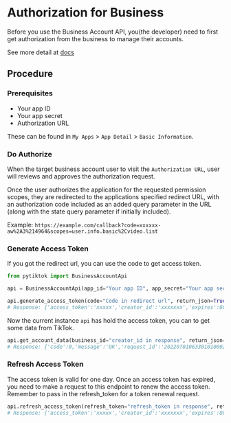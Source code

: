 # Authorization for Business

Before you use the Business Account API, you(the developer) need to first get authorization from the business to manage their accounts.

See more detail at [docs](https://ads.tiktok.com/marketing_api/docs?id=1733079856582657)


## Procedure

### Prerequisites

- Your app ID
- Your app secret
- Authorization URL

These can be found in `My Apps` > `App Detail` > `Basic Information`.

### Do Authorize

When the target business account user to visit the `Authorization URL`, user will reviews and approves the authorization request.

Once the user authorizes the application for the requested permission scopes, they are redirected to the applications specified redirect URL, with an authorization code included as an added query parameter in the URL (along with the state query parameter if initially included).

Example: `https://example.com/callback?code=xxxxxx-aw%2A3%214964&scopes=user.info.basic%2Cvideo.list`

### Generate Access Token

If you got the redirect url, you can use the code to get access token.

```python
from pytiktok import BusinessAccountApi

api = BusinessAccountApi(app_id="Your app ID", app_secret="Your app secret")

api.generate_access_token(code="Code in redirect url", return_json=True)
# Response: {'access_token':'xxxxx','creator_id':'xxxxxxx','expires':86400,'refresh_expires':31536000,'refresh_token':'xxxxx','scope':'user.info.basic,video.list,video.insights,comment.list,comment.list.manage,video.publish,user.insights','token_type':'bearer'}
```

Now the current instance `api` has hold the access token, you can to get some data from TikTok.

```python
api.get_account_data(business_id="creator_id in response", return_json=True)
# Response: {'code':0,'message':'OK','request_id':'20220701063301010002006005005006003019117A7E27','data':{'profile_image':'https://p16-sign-va.tiktokcdn.com/tos-maliva-avt-0068/accb4aeac4ec812e2bdc45ce1da1ed39~c5_168x168.jpeg?x-expires=1656828000&x-signature=MmXPWeImP%2BRGBwAOqN3wjPpDiZE%3D','display_name':'kiki'}}
```

### Refresh Access Token

The access token is valid for one day. Once an access token has expired, you need to make a request to this endpoint to renew the access token. Remember to pass in the refresh_token for a token renewal request.

```python
api.refresh_access_token(refresh_token="refresh_token in response", return_json=True)
# Response: {'access_token':'xxxxx','creator_id':'xxxxxxx','expires':86400,'refresh_expires':31536000,'refresh_token':'xxxxx','scope':'user.info.basic,video.list,video.insights,comment.list,comment.list.manage,video.publish,user.insights','token_type':'bearer'}
```
